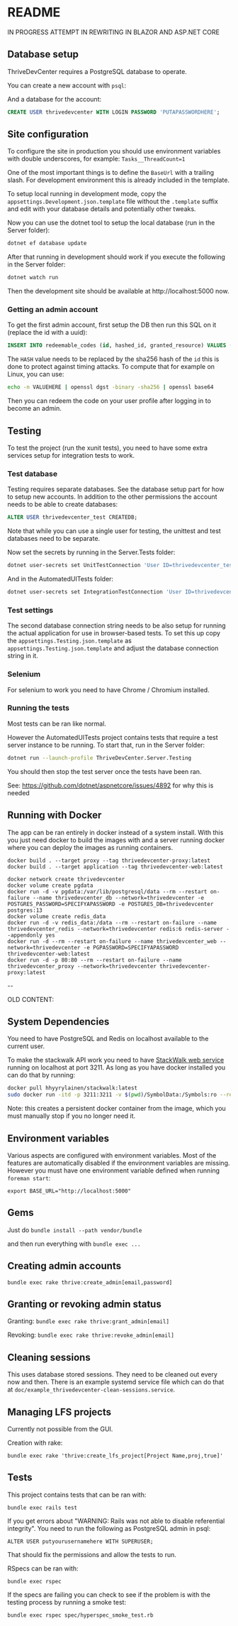 # README

IN PROGRESS ATTEMPT IN REWRITING IN BLAZOR AND ASP.NET CORE

## Database setup

ThriveDevCenter requires a PostgreSQL database to operate.

You can create a new account with `psql`:

And a database for the account:
```sql
CREATE USER thrivedevcenter WITH LOGIN PASSWORD 'PUTAPASSWORDHERE';
```

## Site configuration

To configure the site in production you should use environment
variables with double underscores, for example: `Tasks__ThreadCount=1`

One of the most important things is to define the `BaseUrl` with a
trailing slash. For development environment this is already included
in the template.

To setup local running in development mode, copy the
`appsettings.Development.json.template` file without the `.template`
suffix and edit with your database details and potentially other
tweaks.

Now you can use the dotnet tool to setup the local database (run in the Server folder):
```sh
dotnet ef database update
```

After that running in development should work if you execute
the following in the Server folder:
```sh
dotnet watch run
```

Then the development site should be available at http://localhost:5000
now.


### Getting an admin account

To get the first admin account, first setup the DB then run this SQL
on it (replace the id with a uuid):
```sql
INSERT INTO redeemable_codes (id, hashed_id, granted_resource) VALUES ('UUID_GOES_HERE', 'HASH', 'GroupAdmin');
```

The `HASH` value needs to be replaced by the sha256 hash of the `id`
this is done to protect against timing attacks. To compute that for
example on Linux, you can use:
```sh
echo -n VALUEHERE | openssl dgst -binary -sha256 | openssl base64
```

Then you can redeem the code on your user profile after logging in to become an admin.


## Testing

To test the project (run the xunit tests), you need to have some extra
services setup for integration tests to work.

### Test database

Testing requires separate databases. See the database setup part for
how to setup new accounts. In addition to the other permissions the
account needs to be able to create databases:

```sql
ALTER USER thrivedevcenter_test CREATEDB;
```

Note that while you can use a single user for testing, the unittest
and test databases need to be separate.

Now set the secrets by running in the Server.Tests folder:
```sh
dotnet user-secrets set UnitTestConnection 'User ID=thrivedevcenter_test;Password=PASSWORDHERE;Server=localhost;Port=5432;Database=thrivedevcenter_unittest;Integrated Security=true;Pooling=true;'
```

And in the AutomatedUITests folder:
```sh
dotnet user-secrets set IntegrationTestConnection 'User ID=thrivedevcenter_test;Password=PASSWORDHERE;Server=localhost;Port=5432;Database=thrivedevcenter_test;Integrated Security=true;Pooling=true;'
```

### Test settings

The second database connection string needs to be also setup for
running the actual application for use in browser-based tests. To set
this up copy the `appsettings.Testing.json.template` as
`appsettings.Testing.json.template` and adjust the database connection
string in it.


### Selenium

For selenium to work you need to have Chrome / Chromium installed.


### Running the tests

Most tests can be ran like normal.

However the AutomatedUITests project contains tests that require a
test server instance to be running. To start that, run in the Server
folder:

```sh
dotnet run --launch-profile ThriveDevCenter.Server.Testing
```

You should then stop the test server once the tests have been ran.

See: https://github.com/dotnet/aspnetcore/issues/4892 for why this is needed


## Running with Docker

The app can be ran entirely in docker instead of a system
install. With this you just need docker to build the images with and a
server running docker where you can deploy the images as running
containers.

```
docker build . --target proxy --tag thrivedevcenter-proxy:latest
docker build . --target application --tag thrivedevcenter-web:latest

docker network create thrivedevcenter
docker volume create pgdata
docker run -d -v pgdata:/var/lib/postgresql/data --rm --restart on-failure --name thrivedevcenter_db --network=thrivedevcenter -e POSTGRES_PASSWORD=SPECIFYAPASSWORD -e POSTGRES_DB=thrivedevcenter postgres:13
docker volume create redis_data
docker run -d -v redis_data:/data --rm --restart on-failure --name thrivedevcenter_redis --network=thrivedevcenter redis:6 redis-server --appendonly yes
docker run -d --rm --restart on-failure --name thrivedevcenter_web --network=thrivedevcenter -e PGPASSWORD=SPECIFYAPASSWORD thrivedevcenter-web:latest
docker run -d -p 80:80 --rm --restart on-failure --name thrivedevcenter_proxy --network=thrivedevcenter thrivedevcenter-proxy:latest
```

--

OLD CONTENT:

## System Dependencies

You need to have PostgreSQL and Redis on localhost available to the current user.

To make the stackwalk API work you need to have [StackWalk web
service](https://github.com/hhyyrylainen/StackWalkAsAService) running
on localhost at port 3211. As long as you have docker installed you
can do that by running:

```sh
docker pull hhyyrylainen/stackwalk:latest
sudo docker run -itd -p 3211:3211 -v $(pwd)/SymbolData:/Symbols:ro --restart always --name stackwalkweb hhyyrylainen/stackwalk:latest --http-port 3211
```

Note: this creates a persistent docker container from the image, which
you must manually stop if you no longer need it.


## Environment variables

Various aspects are configured with environment variables. Most of the
features are automatically disabled if the environment variables are
missing. However you must have one environment variable defined when
running `foreman start`:

```
export BASE_URL="http://localhost:5000"
```

## Gems

Just do `bundle install --path vendor/bundle`

and then run everything with `bundle exec ...`

## Creating admin accounts

`bundle exec rake thrive:create_admin[email,password]`

## Granting or revoking admin status

Granting:
`bundle exec rake thrive:grant_admin[email]`

Revoking:
`bundle exec rake thrive:revoke_admin[email]`


## Cleaning sessions

This uses database stored sessions. They need to be cleaned out every
now and then. There is an example systemd service file which can do
that at `doc/example_thrivedevcenter-clean-sessions.service`.


## Managing LFS projects

Currently not possible from the GUI.

Creation with rake:

`bundle exec rake 'thrive:create_lfs_project[Project Name,proj,true]'`

## Tests

This project contains tests that can be ran with:
```
bundle exec rails test
```

If you get errors about "WARNING: Rails was not able to disable
referential integrity". You need to run the following as PostgreSQL
admin in psql:
```
ALTER USER putyourusernamehere WITH SUPERUSER;
```

That should fix the permissions and allow the tests to run.

RSpecs can be ran with:
```
bundle exec rspec
```

If the specs are failing you can check to see if the problem is with
the testing process by running a smoke test:
```
bundle exec rspec spec/hyperspec_smoke_test.rb
```
